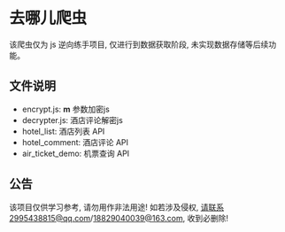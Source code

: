# 去哪儿爬虫

该爬虫仅为 js 逆向练手项目, 仅进行到数据获取阶段, 未实现数据存储等后续功能。

文件说明
--------

* encrypt.js: __m__ 参数加密js
* decrypter.js: 酒店评论解密js
* hotel_list: 酒店列表 API
* hotel_comment: 酒店评论 API
* air_ticket_demo: 机票查询 API

公告
--------

该项目仅供学习参考, 请勿用作非法用途! 如若涉及侵权, 请联系2995438815@qq.com/18829040039@163.com, 收到必删除! 